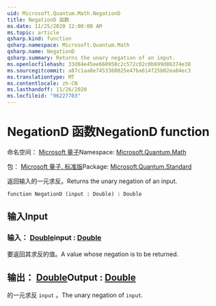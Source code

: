 ```yaml
---
uid: Microsoft.Quantum.Math.NegationD
title: NegationD 函数
ms.date: 11/25/2020 12:00:00 AM
ms.topic: article
qsharp.kind: function
qsharp.namespace: Microsoft.Quantum.Math
qsharp.name: NegationD
qsharp.summary: Returns the unary negation of an input.
ms.openlocfilehash: 33d84e45ee660958c2c572c02c0b699d86374e38
ms.sourcegitcommit: a87c1aa8e7453360025e47ba614f25b02ea84ec3
ms.translationtype: MT
ms.contentlocale: zh-CN
ms.lasthandoff: 11/26/2020
ms.locfileid: "96227703"
---
```

# <a name="negationd-function"></a><span data-ttu-id="ebcef-102">NegationD 函数</span><span class="sxs-lookup"><span data-stu-id="ebcef-102">NegationD function</span></span>

<span data-ttu-id="ebcef-103">命名空间： [Microsoft 量子](xref:Microsoft.Quantum.Math)</span><span class="sxs-lookup"><span data-stu-id="ebcef-103">Namespace: [Microsoft.Quantum.Math](xref:Microsoft.Quantum.Math)</span></span>

<span data-ttu-id="ebcef-104">包： [Microsoft 量子. 标准版](https://nuget.org/packages/Microsoft.Quantum.Standard)</span><span class="sxs-lookup"><span data-stu-id="ebcef-104">Package: [Microsoft.Quantum.Standard](https://nuget.org/packages/Microsoft.Quantum.Standard)</span></span>


<span data-ttu-id="ebcef-105">返回输入的一元求反。</span><span class="sxs-lookup"><span data-stu-id="ebcef-105">Returns the unary negation of an input.</span></span>

```qsharp
function NegationD (input : Double) : Double
```


## <a name="input"></a><span data-ttu-id="ebcef-106">输入</span><span class="sxs-lookup"><span data-stu-id="ebcef-106">Input</span></span>

### <a name="input--double"></a><span data-ttu-id="ebcef-107">输入： [Double](xref:microsoft.quantum.lang-ref.double)</span><span class="sxs-lookup"><span data-stu-id="ebcef-107">input : [Double](xref:microsoft.quantum.lang-ref.double)</span></span>

<span data-ttu-id="ebcef-108">要返回其求反的值。</span><span class="sxs-lookup"><span data-stu-id="ebcef-108">A value whose negation is to be returned.</span></span>



## <a name="output--double"></a><span data-ttu-id="ebcef-109">输出： [Double](xref:microsoft.quantum.lang-ref.double)</span><span class="sxs-lookup"><span data-stu-id="ebcef-109">Output : [Double](xref:microsoft.quantum.lang-ref.double)</span></span>

<span data-ttu-id="ebcef-110">的一元求反 `input` 。</span><span class="sxs-lookup"><span data-stu-id="ebcef-110">The unary negation of `input`.</span></span>